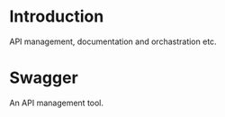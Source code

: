 # Introduction

API management, documentation and orchastration etc. 

# Swagger 

An API management tool. 
